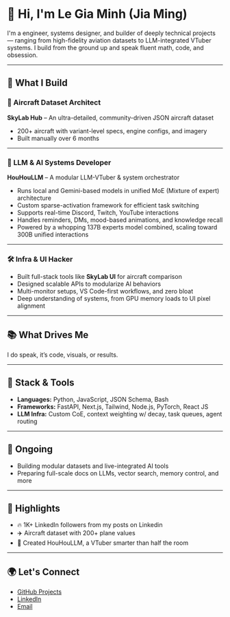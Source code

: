 # 👋 Hi, I'm Le Gia Minh (Jia Ming) 

I'm a engineer, systems designer, and builder of deeply technical projects — ranging from high-fidelity aviation datasets to LLM-integrated VTuber systems. I build from the ground up and speak fluent math, code, and obsession.

---

## 🚀 What I Build

### 🛫 Aircraft Dataset Architect  
**SkyLab Hub** – An ultra-detailed, community-driven JSON aircraft dataset  
- 200+ aircraft with variant-level specs, engine configs, and imagery  
- Built manually over 6 months  




---

### 🧠 LLM & AI Systems Developer  
**HouHouLLM** – A modular LLM-VTuber & system orchestrator  
- Runs local and Gemini-based models in unified MoE (Mixture of expert) architecture  
- Custom sparse-activation framework for efficient task switching  
- Supports real-time Discord, Twitch, YouTube interactions  
- Handles reminders, DMs, mood-based animations, and knowledge recall  
- Powered by a whopping 137B experts model combined, scaling toward 300B unified interactions

---

### 🛠 Infra & UI Hacker  
- Built full-stack tools like **SkyLab UI** for aircraft comparison  
- Designed scalable APIs to modularize AI behaviors  
- Multi-monitor setups, VS Code-first workflows, and zero bloat  
- Deep understanding of systems, from GPU memory loads to UI pixel alignment

---

## 📚 What Drives Me
I do speak, it’s code, visuals, or results.

---

## 🔧 Stack & Tools

- **Languages:** Python, JavaScript, JSON Schema, Bash  
- **Frameworks:** FastAPI, Next.js, Tailwind, Node.js, PyTorch, React JS  
- **LLM Infra:** Custom CoE, context weighting w/ decay, task queues, agent routing  


---

## 🧭 Ongoing

- Building modular datasets and live-integrated AI tools  
- Preparing full-scale docs on LLMs, vector search, memory control, and more

---

## 🥇 Highlights

- 🔥 1K+ LinkedIn followers from my posts on Linkedin
- ✈️ Aircraft dataset with 200+ plane values
- 🎥 Created HouHouLLM, a VTuber smarter than half the room  


---

## 🌍 Let's Connect

- [GitHub Projects](https://github.com/YOUR_USERNAME)
- [LinkedIn](https://linkedin.com/in/YOUR_LINK)
- [Email](mailto:your.email@example.com)

